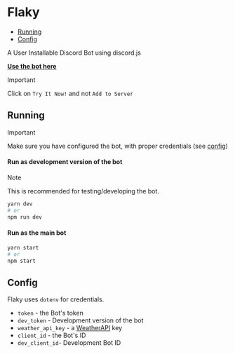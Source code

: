 # Flaky

-   [Running](#runnung)
-   [Config](#config)

A User Installable Discord Bot using discord.js

[**Use the bot here**](https://discord.com/oauth2/authorize?client_id=1227563202083160148)

> [!IMPORTANT]
> Click on `Try It Now!` and not `Add to Server`

## Running

> [!IMPORTANT]
> Make sure you have configured the bot, with proper credentials (see [config](#config))

#### Run as development version of the bot

> [!NOTE]
> This is recommended for testing/developing the bot.

```sh
yarn dev
# or
npm run dev
```

#### Run as the main bot

```sh
yarn start
# or
npm start
```

## Config

Flaky uses `dotenv` for credentials.

-   `token` - the Bot's token
-   `dev_token` - Development version of the bot
-   `weather_api_key` - a [WeatherAPI](https://weatherapi.com) key
-   `client_id` - the Bot's ID
-   `dev_client_id`- Development Bot ID
